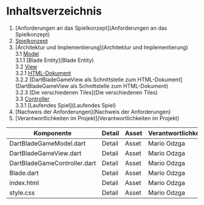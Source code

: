 # Inhaltsverzeichnis

1. [Anforderungen an das Spielkonzept](Anforderungen an das Spielkonzept)
2. [Spielkonzept](Spielkonzept)
3. [Architektur und Implementierung](Architektur und Implementierung)  
   3.1 [Model](Model)  
   3.1.1 [Blade Entity](Blade Entity)  
   3.2 [View](View)  
   3.2.1 [HTML-Dokument](HTML-Dokument)  
   3.2.2 [DartBladeGameView als Schnittstelle zum HTML-Dokument](DartBladeGameView als Schnittstelle zum HTML-Dokument)  
   3.2.3 [Die verschiedenen Tiles](Die verschiedenen Tiles)  
   3.3 [Controller](Controller)  
   3.3.1 [Laufendes Spiel](Laufendes Spiel)  
4. [Nachweis der Anforderungen](Nachweis der Anforderungen)
5. [Verantwortlichkeiten im Projekt](Verantwortlichkeiten im Projekt)

| Komponente                   | Detail | Asset | Verantwortlichkeit | Unterstützung | Anmerkungen | 
| ---------------------------- | ------ | ----- | ------------------ | ------------- | ----------- |
| DartBladeGameModel.dart      | Detail | Asset | Mario Odzga        | Tore Mielck   | Anmerkungen |
| DartBladeGameView.dart       | Detail | Asset | Mario Odzga        | Tore Mielck   | Anmerkungen |
| DartBladeGameController.dart | Detail | Asset | Mario Odzga        | Tore Mielck   | Anmerkungen |
| Blade.dart                   | Detail | Asset | Mario Odzga        | Tore Mielck   | Anmerkungen |
| index.html                   | Detail | Asset | Mario Odzga        | Tore Mielck   | Anmerkungen |
| style.css                    | Detail | Asset | Mario Odzga        | Tore Mielck   | Anmerkungen |
